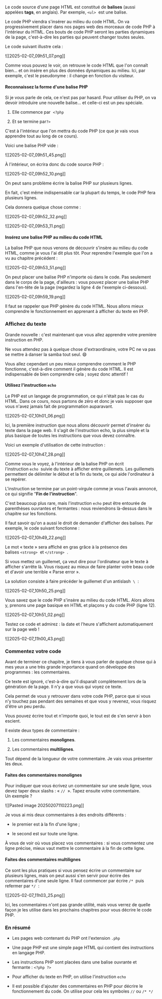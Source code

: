 
Le code source d'une page HTML est constitué de **balises** (aussi appelées **tags**, en anglais). Par exemple, `<ul>`  est une balise.

Le code PHP viendra s'insérer au milieu du code HTML. On va progressivement placer dans nos pages web des morceaux de code PHP à l'intérieur du HTML. Ces bouts de code PHP seront les parties dynamiques de la page, c'est-à-dire les parties qui peuvent changer toutes seules.

Le code suivant illustre cela :

![[2025-02-07_09h51_07.png]]

Comme vous pouvez le voir, on retrouve le code HTML que l'on connaît bien… et on insère en plus des données dynamiques au milieu. Ici, par exemple, c'est le pseudonyme : il change en fonction du visiteur.

#### Reconnaissez la forme d'une balise PHP

Si je vous parle de cela, ce n'est pas par hasard. Pour utiliser du PHP, on va devoir introduire une nouvelle balise… et celle-ci est un peu spéciale.

1. Elle commence par  `<?php` 
    
2. Et se termine par`?>`   
    

C'est à l'intérieur que l'on mettra du code PHP (ce que je vais vous apprendre tout au long de ce cours).

Voici une balise PHP vide :

![[2025-02-07_09h51_45.png]]

À l'intérieur, on écrira donc du code source PHP :

![[2025-02-07_09h52_10.png]]

On peut sans problème écrire la balise PHP sur plusieurs lignes.

En fait, c'est même indispensable car la plupart du temps, le code PHP fera plusieurs lignes.

Cela donnera quelque chose comme :

![[2025-02-07_09h52_32.png]]

![[2025-02-07_09h53_11.png]]

#### Insérez une balise PHP au milieu du code HTML

La balise PHP que nous venons de découvrir s'insère au milieu du code HTML, comme je vous l'ai dit plus tôt. Pour reprendre l'exemple que l'on a vu au chapitre précédent :

![[2025-02-07_09h53_51.png]]

On peut placer une balise PHP n'importe où dans le code. Pas seulement dans le corps de la page, d'ailleurs : vous pouvez placer une balise PHP dans l'en-tête de la page (regardez la ligne 4 de l'exemple ci-dessous).

![[2025-02-07_09h59_19.png]]

Il faut se rappeler que PHP génère du code HTML. Nous allons mieux comprendre le fonctionnement en apprenant à afficher du texte en PHP.

### Affichez du texte

Grande nouvelle : c'est maintenant que vous allez apprendre votre première instruction en PHP.

Ne vous attendez pas à quelque chose d'extraordinaire, votre PC ne va pas se mettre à danser la samba tout seul. 😄

Vous allez cependant un peu mieux comprendre comment le PHP fonctionne, c'est-à-dire comment il génère du code HTML. Il est indispensable de bien comprendre cela ; soyez donc attentif !

#### Utilisez l'instruction `echo`

Le PHP est un langage de programmation, ce qui n'était pas le cas du HTML. Dans ce cours, nous partons de zéro et donc je vais supposer que vous n'avez jamais fait de programmation auparavant.

![[2025-02-07_10h01_06.png]]

Ici, la première instruction que nous allons découvrir permet d'insérer du texte dans la page web. Il s'agit de l'instruction echo, la plus simple et la plus basique de toutes les instructions que vous devez connaître.

Voici un exemple d'utilisation de cette instruction :

![[2025-02-07_10h47_28.png]]


Comme vous le voyez, à l'intérieur de la balise PHP on écrit l'instruction `echo`  suivie du texte à afficher entre guillemets. Les guillemets permettent de délimiter le début et la fin du texte, ce qui aide l'ordinateur à se repérer.

L'instruction se termine par un point-virgule comme je vous l'avais annoncé, ce qui signifie "**Fin de l'instruction**".

C'est beaucoup plus rare, mais l'instruction `echo` peut être entourée de parenthèses ouvrantes et fermantes : nous reviendrons là-dessus dans le chapitre sur les fonctions.

Il faut savoir qu'on a aussi le droit de demander d'afficher des balises. Par exemple, le code suivant fonctionne :

![[2025-02-07_10h49_22.png]]

Le mot « texte » sera affiché en gras grâce à la présence des balises `<strong>`  et `</strong>`  .

Si vous mettez un guillemet, ça veut dire pour l'ordinateur que le texte à afficher s'arrête là. Vous risquez au mieux de faire planter votre beau code et d'avoir une terrible « Parse error ».

La solution consiste à faire précéder le guillemet d'un antislash  `\`  :

![[2025-02-07_10h50_25.png]]

Vous savez que le code PHP s'insère au milieu du code HTML. Alors allons y, prenons une page basique en HTML et plaçons y du code PHP (ligne 12).

![[2025-02-07_10h51_02.png]]


Testez ce code et admirez : la date et l'heure s'affichent automatiquement sur la page web !

![[2025-02-07_11h00_43.png]]


### Commentez votre code

Avant de terminer ce chapitre, je tiens à vous parler de quelque chose qui à mes yeux a une très grande importance quand on développe des programmes : les commentaires.

Ce texte est ignoré, c'est-à-dire qu'il disparaît complètement lors de la génération de la page. Il n'y a que vous qui voyez ce texte.

Cela permet de vous y retrouver dans votre code PHP, parce que si vous n'y touchez pas pendant des semaines et que vous y revenez, vous risquez d'être un peu perdu.

Vous pouvez écrire tout et n'importe quoi, le tout est de s'en servir à bon escient.

Il existe deux types de commentaire :

1. Les commentaires **monolignes**.
    
2. Les commentaires **multilignes**.
    

Tout dépend de la longueur de votre commentaire. Je vais vous présenter les deux.

#### Faites des commentaires monolignes

Pour indiquer que vous écrivez un commentaire sur une seule ligne, vous devez taper deux slashs : « `//`  ». Tapez ensuite votre commentaire.  
Un exemple ?

![[Pasted image 20250207110223.png]]

Je vous ai mis deux commentaires à des endroits différents :

- le premier est à la fin d'une ligne ;
    
- le second est sur toute une ligne.
    

À vous de voir où vous placez vos commentaires : si vous commentez une ligne précise, mieux vaut mettre le commentaire à la fin de cette ligne.

#### Faites des commentaires multilignes

Ce sont les plus pratiques si vous pensez écrire un commentaire sur plusieurs lignes, mais on peut aussi s'en servir pour écrire des commentaires d'une seule ligne. Il faut commencer par écrire `/*`  puis refermer par `*/`  :

![[2025-02-07_11h03_25.png]]


Ici, les commentaires n'ont pas grande utilité, mais vous verrez de quelle façon je les utilise dans les prochains chapitres pour vous décrire le code PHP.

### En résumé

- Les pages web contenant du PHP ont l'extension `.php` 
    
- Une page PHP est une simple page HTML qui contient des instructions en langage PHP.
    
- Les instructions PHP sont placées dans une balise ouvrante et fermante : `<?php ?>`  
    
- Pour afficher du texte en PHP, on utilise l'instruction `echo`  
    
- Il est possible d'ajouter des commentaires en PHP pour décrire le fonctionnement du code. On utilise pour cela les symboles `//` ou `/* */`







